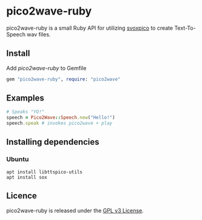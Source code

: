 # pico2wave-ruby

pico2wave-ruby is a small Ruby API for utilizing [svoxpico](https://doc.ubuntu-fr.org/svoxpico) to create Text-To-Speech wav files.

## Install

Add _pico2wave-ruby_ to Gemfile

```ruby
gem "pico2wave-ruby", require: "pico2wave"
```

## Examples


```ruby
# Speaks "YO!"
speech = Pico2Wave::Speech.new("Hello!")
speech.speak # invokes pico2wave + play
```

## Installing dependencies

### Ubuntu

```shell
apt install libttspico-utils
apt install sox
```


## Licence

pico2wave-ruby is released under the [GPL v3 License](http://www.gnu.org/licenses/gpl-3.0.html).
